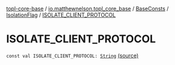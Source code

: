 [topl-core-base](../../../index.md) / [io.matthewnelson.topl_core_base](../../index.md) / [BaseConsts](../index.md) / [IsolationFlag](index.md) / [ISOLATE_CLIENT_PROTOCOL](./-i-s-o-l-a-t-e_-c-l-i-e-n-t_-p-r-o-t-o-c-o-l.md)

# ISOLATE_CLIENT_PROTOCOL

`const val ISOLATE_CLIENT_PROTOCOL: `[`String`](https://kotlinlang.org/api/latest/jvm/stdlib/kotlin/-string/index.html) [(source)](https://github.com/05nelsonm/TorOnionProxyLibrary-Android/blob/master/topl-core-base/src/main/java/io/matthewnelson/topl_core_base/BaseConsts.kt#L287)